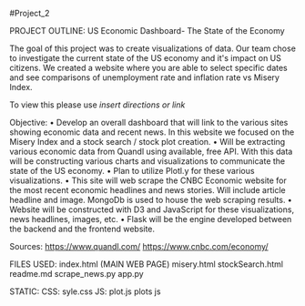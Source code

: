 #Project_2

PROJECT OUTLINE: US Economic Dashboard- The State of the Economy

The goal of this project was to create visualizations of data. Our team chose to investigate the current state of the US economy and it's impact on US citizens. 
We created a website where you are able to select specific dates and see comparisons of unemployment rate and inflation rate vs Misery Index. 

To view this please use *insert directions or link*

Objective:
•	Develop an overall dashboard that will link to the various sites showing economic data and recent news.  In this website we focused on the Misery Index and a stock search / stock plot creation.
•	Will be extracting various economic data from Quandl using available, free API.  With this data will be constructing various charts and visualizations to communicate the state of the US economy.
•	Plan to utilize Plotl.y for these various visualizations.
•	This site will web scrape the CNBC Economic website for the most recent economic headlines and news stories.  Will include article headline and image.  MongoDb is used to house the web scraping results.
•	Website will be constructed with D3 and JavaScript for these visualizations, news headlines, images, etc.
•	Flask will be the engine developed between the backend and the frontend website.

Sources:
https://www.quandl.com/
https://www.cnbc.com/economy/


FILES USED:
index.html (MAIN WEB PAGE) misery.html stockSearch.html readme.md scrape_news.py app.py

STATIC: 
CSS: syle.css 
JS: plot.js plots js

